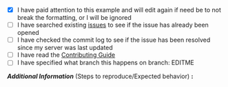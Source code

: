 <!-- remove space and place 'x' mark between square [] brackets or click the checkbox after saving to affirm: -->
- [x] I have paid attention to this example and will edit again if need be to not break the formatting, or I will be ignored
- [ ] I have searched existing [issues](https://github.com/DerpyProjectGroup/topaz/issues) to see if the issue has already been opened
- [ ] I have checked the commit log to see if the issue has been resolved since my server was last updated
- [ ] I have read the [Contributing Guide](https://github.com/DerpyProjectGroup/topaz/blob/info/CONTRIBUTING.md)
- [ ] I have specified what branch this happens on branch: EDITME

**_Additional Information_** (Steps to reproduce/Expected behavior) **:** 
